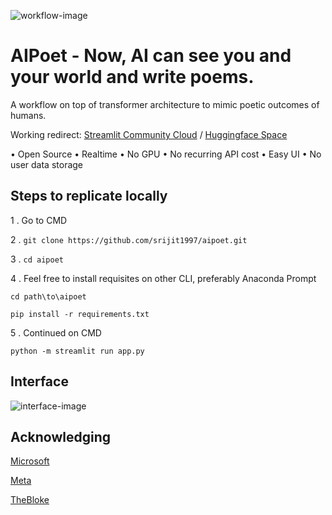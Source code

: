 ![workflow-image](https://github.com/srijit1997/aipoet/assets/84009525/73989996-4bf2-4dc9-8677-69c96c4c8a39)

# AIPoet - Now, AI can see you and your world and write poems.

A workflow on top of transformer architecture to mimic poetic outcomes of humans.

Working redirect: [Streamlit Community Cloud](https://aipoetofficial.streamlit.app/) / [Huggingface Space](https://srijitpanja-aip.hf.space/)

• Open Source
• Realtime
• No GPU
• No recurring API cost
• Easy UI
• No user data storage

## Steps to replicate locally

1 .
Go to CMD

2 .
```git clone https://github.com/srijit1997/aipoet.git```

3 .
```cd aipoet```

4 .
Feel free to install requisites on other CLI, preferably Anaconda Prompt

```cd path\to\aipoet```

```pip install -r requirements.txt```

5 .
Continued on CMD

```python -m streamlit run app.py```

## Interface

![interface-image](https://github.com/srijit1997/aipoet/assets/84009525/e3317fb5-7966-426b-acc1-cbbc4dabd987)

## Acknowledging

[Microsoft](https://huggingface.co/microsoft/git-base)

[Meta](https://ai.meta.com/llama/)

[TheBloke](https://huggingface.co/TheBloke/Llama-2-7B-Chat-GGML)



